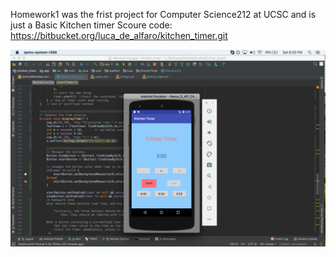 Homework1 was the frist project for Computer Science212  at UCSC and is just a Basic Kitchen timer
Scoure code: https://bitbucket.org/luca_de_alfaro/kitchen_timer.git

![](https://raw.githubusercontent.com/MichaelJames0913/Mobile-Development/master/Android/cmps121/HW1/KitchenTimer.png)